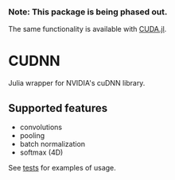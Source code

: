 ### Note: This package is being phased out.

The same functionality is available with [CUDA.jl](https://github.com/JuliaGPU/CUDA.jl).

# CUDNN

Julia wrapper for NVIDIA's cuDNN  library.

## Supported features

 * convolutions
 * pooling
 * batch normalization
 * softmax (4D)

See [tests](https://github.com/dfdx/CUDNN2.jl/blob/master/test/runtests.jl) for examples of usage.

